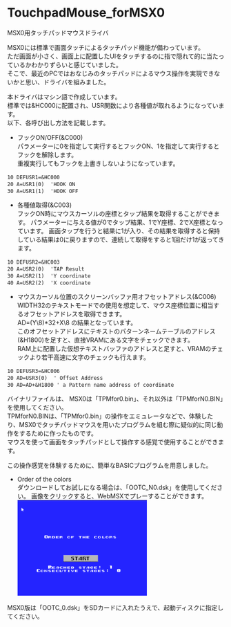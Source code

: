 # TouchpadMouse_forMSX0
MSX0用タッチパッドマウスドライバ

MSX0には標準で画面タッチによるタッチパッド機能が備わっています。  
ただ画面が小さく、画面上に配置したUIをタッチするのに指で隠れて的に当たっているかわかりずらいと感じていました。  
そこで、最近のPCではおなじみのタッチパッドによるマウス操作を実現できないかと思い、ドライバを組みました。

本ドライバはマシン語で作成しています。  
標準では&HC000に配置され、USR関数により各種値が取れるようになっています。  
以下、各呼び出し方法を記載します。  
  
- フックON/OFF(&C000)  
パラメーターに0を指定して実行するとフックON、1を指定して実行するとフックを解除します。  
重複実行してもフックを上書きしないようになっています。  
```
10 DEFUSR1=&HC000  
20 A=USR1(0)  'HOOK ON  
30 A=USR1(1)  'HOOK OFF
```
  
- 各種値取得(&C003)  
フックON時にマウスカーソルの座標とタップ結果を取得することができます。
パラメーターに与える値が0でタップ結果、1でY座標、2でX座標となっています。
画面タップを行うと結果に1が入り、その結果を取得すると保持している結果は0に戻りますので、連続して取得をすると1回だけ1が返ってきます。
```
10 DEFUSR2=&HC003  
20 A=USR2(0)  'TAP Result 
30 A=USR2(1)  'Y coordinate
40 A=USR2(2)  'X coordinate
```
  
- マウスカーソル位置のスクリーンバッファ用オフセットアドレス(&C006)  
WIDTH32のテキストモードでの使用を想定して、マウス座標位置に相当するオフセットアドレスを取得できます。  
AD=(Y\8)*32+X\8 の結果となっています。  
このオフセットアドレスにテキストのパターンネームテーブルのアドレス(&H1800)を足すと、直接VRAMにある文字をチェックできます。  
RAM上に配置した仮想テキストバッファのアドレスと足すと、VRAMのチェックより若干高速に文字のチェックも行えます。  
```
10 DEFUSR3=&HC006  
20 AD=USR3(0)  ' Offset Address
30 AD=AD+&H1800 ' a Pattern name address of coordinate
```

バイナリファイルは、 
MSX0は「TPMfor0.bin」、それ以外は「TPMforN0.BIN」を使用してください。  
TPMforN0.BINは、「TPMfor0.bin」の操作をエミュレータなどで、体験したり、MSX0でタッチパッドマウスを用いたプログラムを組む際に疑似的に同じ動作をするために作ったものです。  
マウスを使って画面をタッチパッドとして操作する感覚で使用することができます。  

この操作感覚を体験するために、簡単なBASICプログラムを用意しました。
- Order of the colors  
ダウンロードしてお試しになる場合は、「OOTC_N0.dsk」を使用してください。
画像をクリックすると、WebMSXでプレーすることができます。  
<a href="https://webmsx.org/?MACHINE=MSX2J&DISK=https://github.com/IKATEN-X/TouchpadMouse_forMSX0/raw/main/OOTC_N0.dsk&MOUSE_MODE=0&FAST_BOOT=1"><img src="https://github.com/IKATEN-X/TouchpadMouse_forMSX0/blob/main/ScreenShot.png?raw=true" width="300"></a>  
  
MSX0版は「OOTC_0.dsk」をSDカードに入れたうえで、起動ディスクに指定してください。

